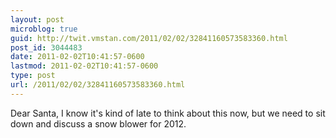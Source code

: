 ```yaml
---
layout: post
microblog: true
guid: http://twit.vmstan.com/2011/02/02/32841160573583360.html
post_id: 3044483
date: 2011-02-02T10:41:57-0600
lastmod: 2011-02-02T10:41:57-0600
type: post
url: /2011/02/02/32841160573583360.html
---
```

Dear Santa, I know it's kind of late to think about this now, but we need to sit down and discuss a snow blower for 2012.
